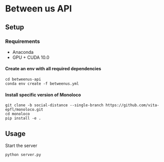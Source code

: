 # Between us API

## Setup

### Requirements
- Anaconda
- GPU + CUDA 10.0

#### Create an env with all required dependencies
```
cd betweenus-api
conda env create -f betweenus.yml
```

#### Install specific version of Monoloco
```
git clone -b social-distance --single-branch https://github.com/vita-epfl/monoloco.git
cd monoloco
pip install -e .
```

## Usage

Start the server
```
python server.py
```

